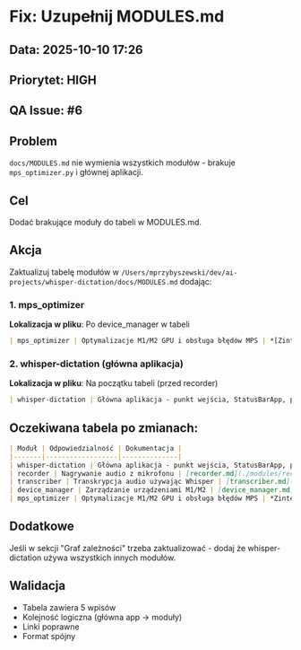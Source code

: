 # Fix: Uzupełnij MODULES.md

## Data: 2025-10-10 17:26
## Priorytet: HIGH  
## QA Issue: #6

## Problem
`docs/MODULES.md` nie wymienia wszystkich modułów - brakuje `mps_optimizer.py` i głównej aplikacji.

## Cel
Dodać brakujące moduły do tabeli w MODULES.md.

## Akcja
Zaktualizuj tabelę modułów w `/Users/mprzybyszewski/dev/ai-projects/whisper-dictation/docs/MODULES.md` dodając:

### 1. mps_optimizer  
**Lokalizacja w pliku**: Po device_manager w tabeli

```markdown
| mps_optimizer | Optymalizacje M1/M2 GPU i obsługa błędów MPS | *[Zintegrowane z device_manager.md](./modules/device_manager.md)* |
```

### 2. whisper-dictation (główna aplikacja)
**Lokalizacja w pliku**: Na początku tabeli (przed recorder)

```markdown
| whisper-dictation | Główna aplikacja - punkt wejścia, StatusBarApp, pętla zdarzeń | *W przygotowaniu* |
```

## Oczekiwana tabela po zmianach:

```markdown
| Moduł | Odpowiedzialność | Dokumentacja |
|-------|------------------|--------------|
| whisper-dictation | Główna aplikacja - punkt wejścia, StatusBarApp, pętla zdarzeń | *W przygotowaniu* |
| recorder | Nagrywanie audio z mikrofonu | [recorder.md](./modules/recorder.md) |
| transcriber | Transkrypcja audio używając Whisper | [transcriber.md](./modules/transcriber.md) |
| device_manager | Zarządzanie urządzeniami M1/M2 | [device_manager.md](./modules/device_manager.md) |
| mps_optimizer | Optymalizacje M1/M2 GPU i obsługa błędów MPS | *Zintegrowane z device_manager.md* |
```

## Dodatkowe
Jeśli w sekcji "Graf zależności" trzeba zaktualizować - dodaj że whisper-dictation używa wszystkich innych modułów.

## Walidacja
- Tabela zawiera 5 wpisów
- Kolejność logiczna (główna app → moduły)
- Linki poprawne
- Format spójny
